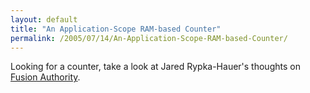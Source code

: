 ```yaml
---
layout: default
title: "An Application-Scope RAM-based Counter"
permalink: /2005/07/14/An-Application-Scope-RAM-based-Counter/
---
```


Looking for a counter, take a look at Jared Rypka-Hauer's thoughts on <a href="http://www.fusionauthority.com/Article.cfm/ArticleID:4452" target="_blank">Fusion Authority</a>.<br/>